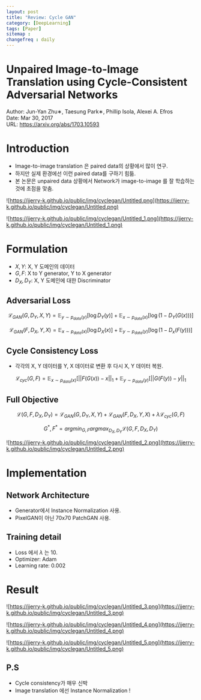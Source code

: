 ```yaml
---
layout: post
title: "Review: Cycle GAN"
category: [DeepLearning]
tags: [Paper]
sitemap :
changefreq : daily
---
```


# Unpaired Image-to-Image Translation using Cycle-Consistent Adversarial Networks

Author: Jun-Yan Zhu∗, Taesung Park∗, Phillip Isola, Alexei A. Efros  
Date: Mar 30, 2017  
URL: https://arxiv.org/abs/1703.10593

# Introduction

- Image-to-image translation 은 paired data의 상황에서 많이 연구.
- 하지만 실제 환경에선 이런 paired data를 구하기 힘듦.
- 본 논문은 unpaired data 상황에서 Network가 image-to-image 를 잘 학습하는 것에 초점을 맞춤.

![https://jjerry-k.github.io/public/img/cyclegan/Untitled.png](https://jjerry-k.github.io/public/img/cyclegan/Untitled.png)

![https://jjerry-k.github.io/public/img/cyclegan/Untitled_1.png](https://jjerry-k.github.io/public/img/cyclegan/Untitled_1.png)

# Formulation

- $X, Y$: X, Y 도메인의 데이터
- $G, F$: X to Y generator, Y to X generator
- $D_X, D_Y$: X, Y 도메인에 대한 Discriminator

## Adversarial Loss

$$\mathcal{L}_{GAN}(G, D_Y, X, Y) = \mathbb{E}_{y\sim p_{data}(y)}[\log D_Y(y)] + \mathbb{E}_{x\sim p_{data}(x)}[\log (1 - D_Y(G(x)))]$$

$$\mathcal{L}_{GAN}(F, D_X, Y, X) = \mathbb{E}_{x\sim p_{data}(x)}[\log D_X(x)] + \mathbb{E}_{y\sim p_{data}(y)}[\log (1 - D_x(F(y)))]$$

## Cycle Consistency Loss

- 각각의 X, Y 데이터를 Y, X 데이터로 변환 후 다시  X, Y 데이터 복원.

$$\mathcal{L}_{cyc}(G, F) = \mathbb{E}_{x\sim p_{data}(x)}[||F(G(x)) - x||_1 + \mathbb{E}_{y\sim p_{data}(y)}[||G(F(y)) - y||_1$$

## Full Objective

$$\mathcal{L}(G, F, D_X, D_Y) = \mathcal{L}_{GAN}(G, D_Y, X, Y) + \mathcal{L}_{GAN}(F, D_X, Y, X) + \lambda\mathcal{L}_{cyc}(G, F)$$

$$G^*, F^* = argmin_{G, F}argmax_{D_X, D_Y}\mathcal{L}(G, F, D_X, D_Y)$$

![https://jjerry-k.github.io/public/img/cyclegan/Untitled_2.png](https://jjerry-k.github.io/public/img/cyclegan/Untitled_2.png)

# Implementation

## Network Architecture

- Generator에서 Instance Normalization 사용.
- PixelGAN이 아닌 70x70 PatchGAN 사용.

## Training detail

- Loss 에서 $\lambda$ 는 10.
- Optimizer: Adam
- Learning rate: 0.002

# Result

![https://jjerry-k.github.io/public/img/cyclegan/Untitled_3.png](https://jjerry-k.github.io/public/img/cyclegan/Untitled_3.png)

![https://jjerry-k.github.io/public/img/cyclegan/Untitled_4.png](https://jjerry-k.github.io/public/img/cyclegan/Untitled_4.png)

![https://jjerry-k.github.io/public/img/cyclegan/Untitled_5.png](https://jjerry-k.github.io/public/img/cyclegan/Untitled_5.png)

## P.S

- Cycle consistency가 매우 신박
- Image translation 에선 Instance Normalization !